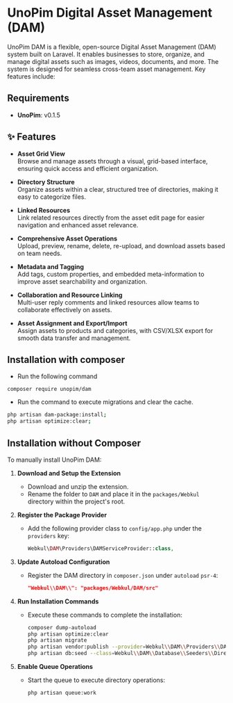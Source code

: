 # UnoPim Digital Asset Management (DAM)

UnoPim DAM is a flexible, open-source Digital Asset Management (DAM) system built on Laravel. It enables businesses to store, organize, and manage digital assets such as images, videos, documents, and more. The system is designed for seamless cross-team asset management. Key features include:

## Requirements
- **UnoPim**: v0.1.5

## ✨ Features

- **Asset Grid View**  
  Browse and manage assets through a visual, grid-based interface, ensuring quick access and efficient organization.

- **Directory Structure**  
  Organize assets within a clear, structured tree of directories, making it easy to categorize files.

- **Linked Resources**  
  Link related resources directly from the asset edit page for easier navigation and enhanced asset relevance.

- **Comprehensive Asset Operations**  
  Upload, preview, rename, delete, re-upload, and download assets based on team needs.

- **Metadata and Tagging**  
  Add tags, custom properties, and embedded meta-information to improve asset searchability and organization.

- **Collaboration and Resource Linking**  
  Multi-user reply comments and linked resources allow teams to collaborate effectively on assets.

- **Asset Assignment and Export/Import**  
  Assign assets to products and categories, with CSV/XLSX export for smooth data transfer and management.


## Installation with composer

- Run the following command
```
composer require unopim/dam
```

* Run the command to execute migrations and clear the cache.

```bash
php artisan dam-package:install;
php artisan optimize:clear;
```

## Installation without Composer

To manually install UnoPim DAM:

1. **Download and Setup the Extension**  
   - Download and unzip the extension.
   - Rename the folder to `DAM` and place it in the `packages/Webkul` directory within the project's root.

2. **Register the Package Provider**  
   - Add the following provider class to `config/app.php` under the `providers` key:

     ```php
     Webkul\DAM\Providers\DAMServiceProvider::class,
     ```

3. **Update Autoload Configuration**  
   - Register the DAM directory in `composer.json` under `autoload` `psr-4`:

     ```json
     "Webkul\\DAM\\": "packages/Webkul/DAM/src"
     ```

4. **Run Installation Commands**  
   - Execute these commands to complete the installation:

     ```bash
     composer dump-autoload
     php artisan optimize:clear
     php artisan migrate
     php artisan vendor:publish --provider=Webkul\\DAM\\Providers\\DAMServiceProvider
     php artisan db:seed --class=Webkul\\DAM\\Database\\Seeders\\DirectoryTableSeeder
     ```

5. **Enable Queue Operations**  
   - Start the queue to execute directory operations:

     ```bash
     php artisan queue:work
     ```
